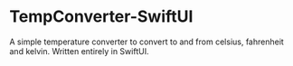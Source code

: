 # TempConverter-SwiftUI
A simple temperature converter to convert to and from celsius, fahrenheit and kelvin. Written entirely in SwiftUI.
